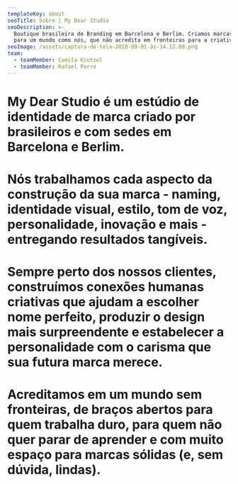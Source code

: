 ```yaml
---
templateKey: about
seoTitle: Sobre | My Dear Studio
seoDescription: >-
  Boutique brasileira de Branding em Barcelona e Berlim. Criamos marcas feitas
  para um mundo como nós, que não acredita em fronteiras para a criatividade.
seoImage: /assets/captura-de-tela-2018-09-01-às-14.12.08.png
team:
  - teamMember: Camila Kintzel
  - teamMember: Rafael Ferro
---
```

# **My Dear Studio** é um estúdio de identidade de marca criado por brasileiros e com sedes em Barcelona e Berlim.

# Nós trabalhamos cada aspecto da construção da sua marca - naming, identidade visual, estilo, tom de voz, personalidade, inovação e mais - entregando resultados tangíveis.

# Sempre perto dos nossos clientes, construímos conexões humanas criativas que ajudam a escolher nome perfeito, produzir o design mais surpreendente e estabelecer a personalidade com o carisma que sua futura marca merece.

# Acreditamos em um mundo sem fronteiras, de braços abertos para quem trabalha duro, para quem não quer parar de aprender e com muito espaço para marcas sólidas (e, sem dúvida, lindas).
